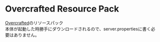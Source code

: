 # Overcrafted Resource Pack

[Overcrafted](https://github.com/KamePowerWorld/Overcrafted )のリソースパック<br>
本体が起動した時勝手にダウンロードされるので、server.propertiesに書く必要はありません。